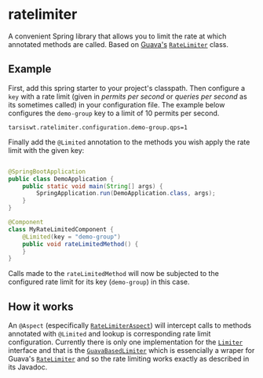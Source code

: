 # ratelimiter

A convenient Spring library that allows you to limit the rate at which annotated methods are called. Based
on [Guava's](https://github.com/google/guava) [`RateLimiter`](https://github.com/google/guava/blob/master/guava/src/com/google/common/util/concurrent/RateLimiter.java)
class.

## Example

First, add this spring starter to your project's classpath. Then configure a `key` with a rate limit (given in *permits
per second* or *queries per second* as its sometimes called) in your configuration file. The example below configures
the `demo-group` key to a limit of 10 permits per second.

```properties
tarsiswt.ratelimiter.configuration.demo-group.qps=1
```

Finally add the `@Limited` annotation to the methods you wish apply the rate limit with the given key:

```Java

@SpringBootApplication
public class DemoApplication {
    public static void main(String[] args) {
        SpringApplication.run(DemoApplication.class, args);
    }
}

@Component
class MyRateLimitedComponent {
    @Limited(key = "demo-group")
    public void rateLimitedMethod() {
    }
}
```

Calls made to the `rateLimitedMethod` will now be subjected to the configured rate limit for its key (`demo-group`) in
this case.

## How it works

An `@Aspect` (especifically [`RateLimiterAspect`](./src/main/java/tarsiswt/ratelimiter/RateLimiterAspect.java)) will
intercept calls to methods annotated with `@Limited` and lookup is corresponding rate limit configuration. Currently
there is only one implementation for the [`Limiter`](./src/main/java/tarsiswt/ratelimiter/Limiter.java) interface and
that is the [`GuavaBasedLimiter`](./src/main/java/tarsiswt/ratelimiter/GuavaBasedLimiter.java) which is essencially a
wraper for
Guava's [`RateLimiter`](https://github.com/google/guava/blob/master/guava/src/com/google/common/util/concurrent/RateLimiter.java)
and so the rate limiting works exactly as described in its Javadoc.

